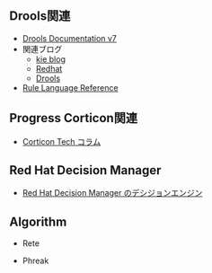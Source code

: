 
## Drools関連 
- [Drools Documentation v7](https://docs.drools.org/7.59.0.Final/drools-docs/html_single/index.html)
- 関連ブログ
    - [kie blog](https://blog.kie.org/)
    - [Redhat](https://rheb.hatenablog.com/archive/category/Drools)
    - [Drools](https://tokobayashi.hatenablog.com/archive/category/Droolsブログ)
- [Rule Language Reference](https://docs.drools.org/8.32.0.Final/drools-docs/docs-website/drools/language-reference/index.html)

## Progress Corticon関連
- [Corticon Tech コラム](https://www.ashisuto.co.jp/product/category/brms/progress_corticon/column/#tab)

## Red Hat Decision Manager
- [Red Hat Decision Manager のデシジョンエンジン](https://access.redhat.com/documentation/ja-jp/red_hat_decision_manager/7.7/html-single/decision_engine_in_red_hat_decision_manager/index)

## Algorithm

- Rete

- Phreak


